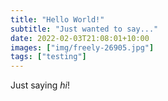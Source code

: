 ```yaml
---
title: "Hello World!"
subtitle: "Just wanted to say..."
date: 2022-02-03T21:08:01+10:00
images: ["img/freely-26905.jpg"]
tags: ["testing"]
---
```

Just saying *hi*!
